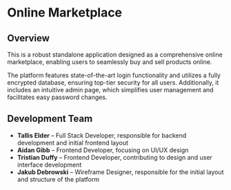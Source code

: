 # Online Marketplace

## Overview

This is a robust standalone application designed as a comprehensive online marketplace, enabling users to seamlessly buy and sell products online.

The platform features state-of-the-art login functionality and utilizes a fully encrypted database, ensuring top-tier security for all users. Additionally, it includes an intuitive admin page, which simplifies user management and facilitates easy password changes.

## Development Team
- **Tallis Elder** – Full Stack Developer, responsible for backend development and initial frontend layout
- **Aidan Gibb** – Frontend Developer, focusing on UI/UX design
- **Tristian Duffy** – Frontend Developer, contributing to design and user interface development
- **Jakub Debrowski** – Wireframe Designer, responsible for the initial layout and structure of the platform
